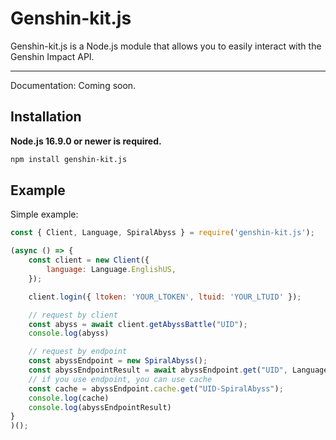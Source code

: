 # Genshin-kit.js

Genshin-kit.js is a Node.js module that allows you to easily interact with the Genshin Impact API.

---

Documentation: Coming soon.

## Installation
**Node.js 16.9.0 or newer is required.**

```bash
npm install genshin-kit.js
```

## Example

Simple example:

```javascript
const { Client, Language, SpiralAbyss } = require('genshin-kit.js');

(async () => {
    const client = new Client({
        language: Language.EnglishUS,
    });

    client.login({ ltoken: 'YOUR_LTOKEN', ltuid: 'YOUR_LTUID' });

    // request by client
    const abyss = await client.getAbyssBattle("UID");
    console.log(abyss)

    // request by endpoint
    const abyssEndpoint = new SpiralAbyss();
    const abyssEndpointResult = await abyssEndpoint.get("UID", Language.ChineseTW, `ltoken=YOUR_LTOKEN;ltuid=YOUR_LTUID`);
    // if you use endpoint, you can use cache
    const cache = abyssEndpoint.cache.get("UID-SpiralAbyss");
    console.log(cache)
    console.log(abyssEndpointResult)
}
)();
```